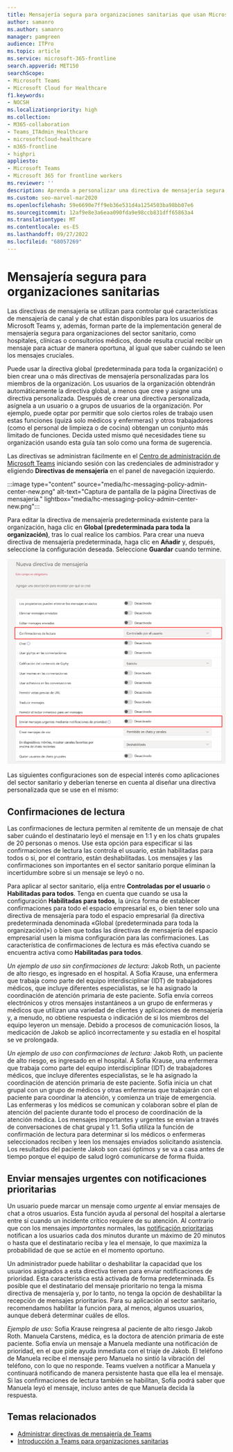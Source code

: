 ```yaml
---
title: Mensajería segura para organizaciones sanitarias que usan Microsoft Teams
author: samanro
ms.author: samanro
manager: pamgreen
audience: ITPro
ms.topic: article
ms.service: microsoft-365-frontline
search.appverid: MET150
searchScope:
- Microsoft Teams
- Microsoft Cloud for Healthcare
f1.keywords:
- NOCSH
ms.localizationpriority: high
ms.collection:
- M365-collaboration
- Teams_ITAdmin_Healthcare
- microsoftcloud-healthcare
- m365-frontline
- highpri
appliesto:
- Microsoft Teams
- Microsoft 365 for frontline workers
ms.reviewer: ''
description: Aprenda a personalizar una directiva de mensajería segura para Microsoft Teams que pueda incluir confirmaciones de lectura y notificaciones de prioridad.
ms.custom: seo-marvel-mar2020
ms.openlocfilehash: 59e6690e7ff9eb36e531d4a1254503ba98bb07e6
ms.sourcegitcommit: 12af9e8e3a6eaa090fda9e98ccb831dff65863a4
ms.translationtype: MT
ms.contentlocale: es-ES
ms.lasthandoff: 09/27/2022
ms.locfileid: "68057269"
---
```

# <a name="secure-messaging-for-healthcare-organizations"></a>Mensajería segura para organizaciones sanitarias

Las directivas de mensajería se utilizan para controlar qué características de mensajería de canal y de chat están disponibles para los usuarios de Microsoft Teams y, además, forman parte de la implementación general de mensajería segura para organizaciones del sector sanitario, como hospitales, clínicas o consultorios médicos, donde resulta crucial recibir un mensaje para actuar de manera oportuna, al igual que saber cuándo se leen los mensajes cruciales.

Puede usar la directiva global (predeterminada para toda la organización) o bien crear una o más directivas de mensajería personalizadas para los miembros de la organización. Los usuarios de la organización obtendrán automáticamente la directiva global, a menos que cree y asigne una directiva personalizada. Después de crear una directiva personalizada, asígnela a un usuario o a grupos de usuarios de la organización. Por ejemplo, puede optar por permitir que solo ciertos roles de trabajo usen estas funciones (quizá solo médicos y enfermeras) y otros trabajadores (como el personal de limpieza o de cocina) obtengan un conjunto más limitado de funciones. Decida usted mismo qué necesidades tiene su organización usando esta guía tan solo como una forma de sugerencia.

Las directivas se administran fácilmente en el [Centro de administración de Microsoft Teams](https://admin.teams.microsoft.com) iniciando sesión con las credenciales de administrador y eligiendo **Directivas de mensajería** en el panel de navegación izquierdo.

 :::image type="content" source="media/hc-messaging-policy-admin-center-new.png" alt-text="Captura de pantalla de la página Directivas de mensajería." lightbox="media/hc-messaging-policy-admin-center-new.png":::
 
 Para editar la directiva de mensajería predeterminada existente para la organización, haga clic en **Global (predeterminada para toda la organización)**, tras lo cual realice los cambios. Para crear una nueva directiva de mensajería predeterminada, haga clic en **Añadir** y, después, seleccione la configuración deseada. Seleccione **Guardar** cuando termine.

![Captura de pantalla de la configuración de la directiva de mensajería.](media/hc-messaging-policy.png)

Las siguientes configuraciones son de especial interés como aplicaciones del sector sanitario y deberían tenerse en cuenta al diseñar una directiva personalizada que se use en el mismo:

## <a name="read-receipts"></a>Confirmaciones de lectura

Las confirmaciones de lectura permiten al remitente de un mensaje de chat saber cuándo el destinatario leyó el mensaje en 1:1 y en los chats grupales de 20 personas o menos. Use esta opción para especificar si las confirmaciones de lectura las controla el usuario, están habilitadas para todos o si, por el contrario, están deshabilitadas. Los mensajes y las confirmaciones son importantes en el sector sanitario porque eliminan la incertidumbre sobre si un mensaje se leyó o no.

Para aplicar al sector sanitario, elija entre **Controladas por el usuario** o **Habilitadas para todos**. Tenga en cuenta que cuando se usa la configuración **Habilitadas para todos**, la única forma de establecer confirmaciones para todo el espacio empresarial es, o bien tener solo una directiva de mensajería para todo el espacio empresarial (la directiva predeterminada denominada «Global (predeterminada para toda la organización)») o bien que todas las directivas de mensajería del espacio empresarial usen la misma configuración para las confirmaciones. Las característica de confirmaciones de lectura es más efectiva cuando se encuentra activa como **Habilitadas para todos**.

*Un ejemplo de uso sin confirmaciones de lectura:* Jakob Roth, un paciente de alto riesgo, es ingresado en el hospital.  A Sofia Krause, una enfermera que trabaja como parte del equipo interdisciplinar (IDT) de trabajadores médicos, que incluye diferentes especialistas, se le ha asignado la coordinación de atención primaria de este paciente.  Sofía envía correos electrónicos y otros mensajes instantáneos a un grupo de enfermeras y médicos que utilizan una variedad de clientes y aplicaciones de mensajería y, a menudo, no obtiene respuesta o indicación de si los miembros del equipo leyeron un mensaje. Debido a procesos de comunicación liosos, la medicación de Jakob se aplicó incorrectamente y su estadía en el hospital se ve prolongada.

*Un ejemplo de uso con confirmaciones de lectura:* Jakob Roth, un paciente de alto riesgo, es ingresado en el hospital.  A Sofia Krause, una enfermera que trabaja como parte del equipo interdisciplinar (IDT) de trabajadores médicos, que incluye diferentes especialistas, se le ha asignado la coordinación de atención primaria de este paciente.  Sofía inicia un chat grupal con un grupo de médicos y otras enfermeras que trabajarán con el paciente para coordinar la atención, y comienza un triaje de emergencia.  Las enfermeras y los médicos se comunican y colaboran sobre el plan de atención del paciente durante todo el proceso de coordinación de la atención médica.  Los mensajes importantes y urgentes se envían a través de conversaciones de chat grupal y 1:1. Sofia utiliza la función de confirmación de lectura para determinar si los médicos o enfermeras seleccionados reciben y leen los mensajes enviados solicitando asistencia. Los resultados del paciente Jakob son casi óptimos y se va a casa antes de tiempo porque el equipo de salud logró comunicarse de forma fluida.

## <a name="send-urgent-messages-using-priority-notifications"></a>Enviar mensajes urgentes con notificaciones prioritarias

Un usuario puede marcar un mensaje como *urgente* al enviar mensajes de chat a otros usuarios. Esta función ayuda al personal del hospital a alertarse entre sí cuando un incidente crítico requiere de su atención. Al contrario que con los mensajes *importantes* normales, las [notificación prioritarias](https://support.microsoft.com/article/mark-a-message-as-important-or-urgent-in-teams-ea99d5b6-1317-4550-8d75-86ff14cd4462) notifican a los usuarios cada dos minutos durante un máximo de 20 minutos o hasta que el destinatario reciba y lea el mensaje, lo que maximiza la probabilidad de que se actúe en el momento oportuno.

Un administrador puede habilitar o deshabilitar la capacidad que los usuarios asignados a esta directiva tienen para enviar notificaciones de prioridad. Esta característica está activada de forma predeterminada. Es posible que el destinatario del mensaje prioritario no tenga la misma directiva de mensajería y, por lo tanto, no tenga la opción de deshabilitar la recepción de mensajes prioritarios. Para su aplicación al sector sanitario, recomendamos habilitar la función para, al menos, algunos usuarios, aunque deberá determinar cuáles de ellos.

*Ejemplo de uso:* Sofia Krause reingresa al paciente de alto riesgo Jakob Roth. Manuela Carstens, médica, es la doctora de atención primaria de este paciente.  Sofia envía un mensaje a Manuela mediante una notificación de prioridad, en el que pide ayuda inmediata con el triaje de Jakob.  El teléfono de Manuela recibe el mensaje pero Manuela no sintió la vibración del teléfono, con lo que no responde. Teams vuelven a notificar a Manuela y continuará notificando de manera persistente hasta que ella lea el mensaje. Si las confirmaciones de lectura también se habilitan, Sofía podrá saber que Manuela leyó el mensaje, incluso antes de que Manuela decida la respuesta.

## <a name="related-topics"></a>Temas relacionados

- [Administrar directivas de mensajería de Teams](/microsoftteams/messaging-policies-in-teams)
- [Introducción a Teams para organizaciones sanitarias](teams-in-hc.md)
